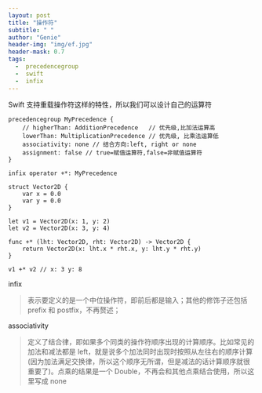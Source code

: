 ```yaml
---
layout: post
title: "操作符"
subtitle: " "
author: "Genie"
header-img: "img/ef.jpg"
header-mask: 0.7
tags:
  -  precedencegroup
  -  swift
  -  infix
---
```


Swift 支持重载操作符这样的特性，所以我们可以设计自己的运算符

```
precedencegroup MyPrecedence {
    // higherThan: AdditionPrecedence   // 优先级,比加法运算高
    lowerThan: MultiplicationPrecedence // 优先级, 比乘法运算低
    associativity: none // 结合方向:left, right or none
    assignment: false // true=赋值运算符,false=非赋值运算符
}

infix operator +*: MyPrecedence

struct Vector2D {
    var x = 0.0
    var y = 0.0
}

let v1 = Vector2D(x: 1, y: 2)
let v2 = Vector2D(x: 3, y: 4)

func +* (lht: Vector2D, rht: Vector2D) -> Vector2D {
    return Vector2D(x: lht.x * rht.x, y: lht.y * rht.y)
}

v1 +* v2 // x: 3 y: 8
```

infix
> 表示要定义的是一个中位操作符，即前后都是输入；其他的修饰子还包括 prefix 和 postfix，不再赘述；

associativity
> 定义了结合律，即如果多个同类的操作符顺序出现的计算顺序。比如常见的加法和减法都是 left，就是说多个加法同时出现时按照从左往右的顺序计算 (因为加法满足交换律，所以这个顺序无所谓，但是减法的话计算顺序就很重要了)。点乘的结果是一个 Double，不再会和其他点乘结合使用，所以这里写成 none